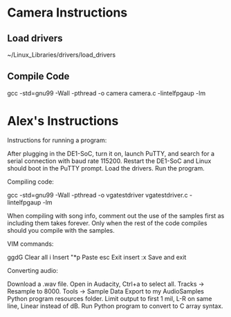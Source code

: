 # Camera Instructions
## Load drivers
~/Linux_Libraries/drivers/load_drivers
## Compile Code
gcc -std=gnu99 -Wall -pthread -o camera camera.c -lintelfpgaup -lm


# Alex's Instructions
Instructions for running a program:

After plugging in the DE1-SoC, turn it on, launch PuTTY, and search for a serial connection with baud rate 115200.
Restart the DE1-SoC and Linux should boot in the PuTTY prompt.
Load the drivers.
Run the program.

Compiling code:

gcc -std=gnu99 -Wall -pthread -o vgatestdriver vgatestdriver.c -lintelfpgaup -lm

When compiling with song info, comment out the use of the samples first as including them takes forever. Only when the rest of the code compiles should you compile with the samples.

VIM commands:

ggdG Clear all
i Insert
"*p Paste
esc Exit insert
:x Save and exit

Converting audio:

Download a .wav file.
Open in Audacity, Ctrl+a to select all.
Tracks -> Resample to 8000.
Tools -> Sample Data Export to my AudioSamples Python program resources folder.
Limit output to first 1 mil, L-R on same line, Linear instead of dB.
Run Python program to convert to C array syntax.